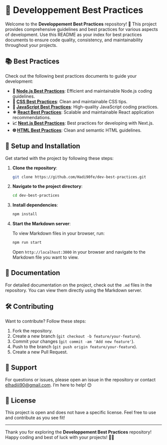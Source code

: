 # 🚀 **Developpement Best Practices**

Welcome to the **Developpement Best Practices** repository! 🎉 This project provides comprehensive guidelines and best practices for various aspects of development. Use this README as your index for best practices documents to ensure code quality, consistency, and maintainability throughout your projects.

## 📚 **Best Practices**

Check out the following best practices documents to guide your development:

- **🔧 [Node.js Best Practices](./markdown/best-practices/Node.js-Best-Practices.md)**: Efficient and maintainable Node.js coding guidelines.
- **🎨 [CSS Best Practices](./markdown/best-practices/CSS-Best-Practices.md)**: Clean and maintainable CSS tips.
- **📜 [JavaScript Best Practices](./markdown/best-practices/JavaScript-Best-Practices.md)**: High-quality JavaScript coding practices.
- **⚛️ [React Best Practices](./markdown/best-practices/React-Best-Practices.md)**: Scalable and maintainable React application recommendations.
- **📈 [Next.js Best Practices](./markdown/best-practices/Next.js-Best-Practices.md)**: Best practices for developing with Next.js.
- **🌐 [HTML Best Practices](./markdown/best-practices/HTML-Best-Practices.md)**: Clean and semantic HTML guidelines.

## 🔧 **Setup and Installation**

Get started with the project by following these steps:

1. **Clone the repository**:

    ```bash
    git clone https://github.com/Hadi90fe/dev-best-practices.git
    ```

2. **Navigate to the project directory**:

    ```bash
    cd dev-best-practices
    ```

3. **Install dependencies**:

    ```bash
    npm install
    ```

4. **Start the Markdown server**:

    To view Markdown files in your browser, run:

    ```bash
    npm run start
    ```

    Open `http://localhost:3000` in your browser and navigate to the Markdown file you want to view.

## 📄 **Documentation**

For detailed documentation on the project, check out the `.md` files in the repository. You can view them directly using the Markdown server.

## 🛠️ **Contributing**

Want to contribute? Follow these steps:

1. Fork the repository.
2. Create a new branch (`git checkout -b feature/your-feature`).
3. Commit your changes (`git commit -am 'Add new feature'`).
4. Push to the branch (`git push origin feature/your-feature`).
5. Create a new Pull Request.

## 💬 **Support**

For questions or issues, please open an issue in the repository or contact [elhadiii90@gmail.com](mailto:elhadiii90@gmail.com). I’m here to help! 😊

## 📜 **License**

This project is open and does not have a specific license. Feel free to use and contribute as you see fit!

---

Thank you for exploring the **Developpement Best Practices** repository! Happy coding and best of luck with your projects! 🚀✨
